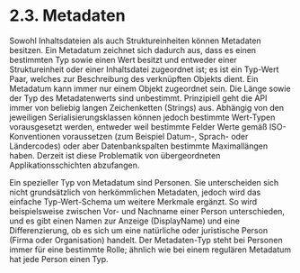 # 2.3. Metadaten

Sowohl Inhaltsdateien als auch Struktureinheiten können Metadaten besitzen. Ein Metadatum zeichnet sich dadurch aus, dass es einen bestimmten Typ sowie einen Wert besitzt und entweder einer Struktureinheit oder einer Inhaltsdatei zugeordnet ist; es ist ein Typ-Wert Paar, welches zur Beschreibung des verknüpften Objekts dient. Ein Metadatum kann immer nur einem Objekt zugeordnet sein. Die Länge sowie der Typ des Metadatenwerts sind unbestimmt. Prinzipiell geht die API immer von beliebig langen Zeichenketten \(Strings\) aus. Abhängig von den jeweiligen Serialisierungsklassen können jedoch bestimmte Wert-Typen vorausgesetzt werden, entweder weil bestimmte Felder Werte gemäß ISO-Konventionen voraussetzen \(zum Beispiel Datum-, Sprach- oder Ländercodes\) oder aber Datenbankspalten bestimmte Maximallängen haben. Derzeit ist diese Problematik von übergeordneten Applikationsschichten abzufangen.

Ein spezieller Typ von Metadatum sind Personen. Sie unterscheiden sich nicht grundsätzlich von herkömmlichen Metadaten, jedoch wird das einfache Typ-Wert-Schema um weitere Merkmale ergänzt. So wird beispielsweise zwischen Vor- und Nachname einer Person unterschieden, und es gibt einen Namen zur Anzeige \(DisplayName\) und eine Differenzierung, ob es sich um eine natürliche oder juristische Person \(Firma oder Organisation\) handelt. Der Metadaten-Typ steht bei Personen immer für eine bestimmte Rolle; ähnlich wie bei einem regulären Metadatum hat jede Person einen Typ.

